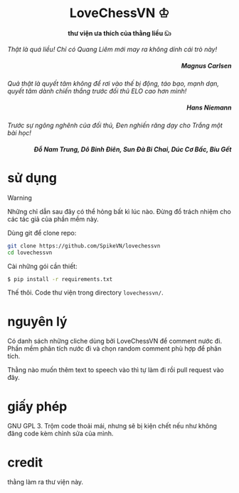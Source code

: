 <h1 align="center">LoveChessVN ♔</h1>
<h4 align="center">thư viện ưa thích của thằng liều ඞා</h4>

<i align="center">Thật là quá liều! Chỉ có Quang Liêm mới may ra không dính cái trò này!</i>
<h5 align="right">Magnus Carlsen</h5>

<i align="center">Quả thật là quyết tâm không để rơi vào thế bị động, táo bạo, mạnh dạn, quyết tâm dành chiến thắng trước đối thủ ELO cao hơn mình!</i>
<h5 align="right">Hans Niemann</h5>

<i align="center">Trước sự ngông nghênh của đối thủ, Đen nghiến răng dạy cho Trắng một bài học!</i>
<h5 align="right">Đỗ Nam Trung, Dô Binh Điên, Sun Đà Bi Chai, Dúc Cơ Bấc, Biu Gết</h5>

# sử dụng

> [!WARNING]
> Những chỉ dẫn sau đây có thể hỏng bất kì lúc nào. Đừng đổ trách nhiệm cho các tác giả của phần mềm này.

Dùng git để clone repo:

```bash
git clone https://github.com/SpikeVN/lovechessvn
cd lovechessvn
```

Cài những gói cần thiết:

```bash
$ pip install -r requirements.txt
```

Thế thôi. Code thư viện trong directory `lovechessvn/`.

# nguyên lý

Có danh sách những cliche dùng bởi LoveChessVN để comment nước đi. Phần mềm phân tích nước đi và chọn random comment phù
hợp để phân tích.

Thằng nào muốn thêm text to speech vào thì tự làm đi rồi pull request vào đây.

# giấy phép

GNU GPL 3. Trộm code thoải mái, nhưng sẽ bị kiện chết nếu như không đăng code kèm chỉnh sửa của mình.

# credit

thằng làm ra thư viện này.